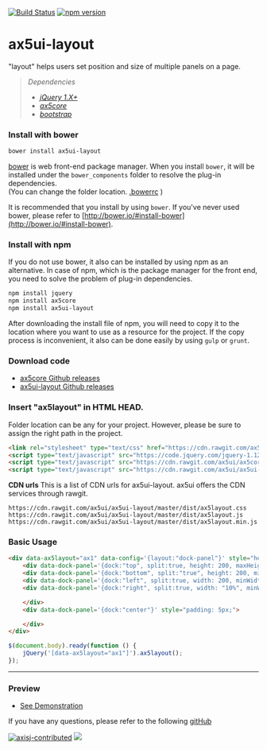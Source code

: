 [![Build Status](https://travis-ci.org/ax5ui/ax5ui-layout.svg?branch=master)](https://travis-ci.org/ax5ui/ax5ui-layout)
[![npm version](https://badge.fury.io/js/ax5ui-layout.svg)](https://badge.fury.io/js/ax5ui-layout)

# ax5ui-layout
"layout" helps users set position and size of multiple panels on a page.

> *Dependencies*
> * _[jQuery 1.X+](http://jquery.com/)_
> * _[ax5core](http://ax5.io/ax5core)_
> * _[bootstrap](http://getbootstrap.com/)_

### Install with bower
```sh
bower install ax5ui-layout
```
[bower](http://bower.io/#install-bower) is web front-end package manager.
When you install `bower`, it will be installed under the `bower_components` folder to resolve the plug-in dependencies.  
(You can change the folder location. [.bowerrc](http://bower.io/docs/config/#bowerrc-specification) )

It is recommended that you install by using `bower`. 
If you've never used bower, please refer to [http://bower.io/#install-bower](http://bower.io/#install-bower).

### Install with npm
If you do not use bower, it also can be installed by using npm as an alternative.
In case of npm, which is the package manager for the front end, you need to solve the problem of plug-in dependencies.

```sh
npm install jquery
npm install ax5core
npm install ax5ui-layout
```

After downloading the install file of npm, you will need to copy it to the location where you want to use as a resource for the project.
If the copy process is inconvenient, it also can be done easily by using `gulp` or `grunt`.

### Download code
- [ax5core Github releases](https://github.com/ax5ui/ax5core/releases)
- [ax5ui-layout Github releases](https://github.com/ax5ui/ax5ui-layout/releases)


### Insert "ax5layout" in HTML HEAD.

Folder location can be any for your project. However, please be sure to assign the right path in the project.

```html
<link rel="stylesheet" type="text/css" href="https://cdn.rawgit.com/ax5ui/ax5ui-layout/master/dist/ax5layout.css" />
<script type="text/javascript" src="https://code.jquery.com/jquery-1.12.3.min.js"></script>
<script type="text/javascript" src="https://cdn.rawgit.com/ax5ui/ax5core/master/dist/ax5core.min.js"></script>
<script type="text/javascript" src="https://cdn.rawgit.com/ax5ui/ax5ui-layout/master/dist/ax5layout.min.js"></script>
```

**CDN urls**
This is a list of CDN urls for ax5ui-layout. ax5ui offers the CDN services through rawgit.
```
https://cdn.rawgit.com/ax5ui/ax5ui-layout/master/dist/ax5layout.css
https://cdn.rawgit.com/ax5ui/ax5ui-layout/master/dist/ax5layout.js
https://cdn.rawgit.com/ax5ui/ax5ui-layout/master/dist/ax5layout.min.js
```

### Basic Usage
```html
<div data-ax5layout="ax1" data-config='{layout:"dock-panel"}' style="height: 100%;border:1px solid #ccc;">
    <div data-dock-panel='{dock:"top", split:true, height: 200, maxHeight: 300}'></div>
    <div data-dock-panel='{dock:"bottom", split:"true", height: 200, minHeight: 50, maxHeight: 300}'></div>
    <div data-dock-panel='{dock:"left", split:true, width: 200, minWidth: 50, maxWidth: 300}'></div>
    <div data-dock-panel='{dock:"right", split:true, width: "10%", minWidth: 50, maxWidth: 300}'>

    </div>
    <div data-dock-panel='{dock:"center"}' style="padding: 5px;">

    </div>
</div>
```

```js
$(document.body).ready(function () {
    jQuery('[data-ax5layout="ax1"]').ax5layout();
});
```

***

### Preview
- [See Demonstration](http://ax5.io/ax5ui-layout/demo/index.html)

If you have any questions, please refer to the following [gitHub](https://github.com/ax5ui/ax5ui-kernel)


[![axisj-contributed](https://img.shields.io/badge/AXISJ.com-Contributed-green.svg)](https://github.com/axisj)
![](https://img.shields.io/badge/Seowoo-Mondo&Thomas-red.svg)
